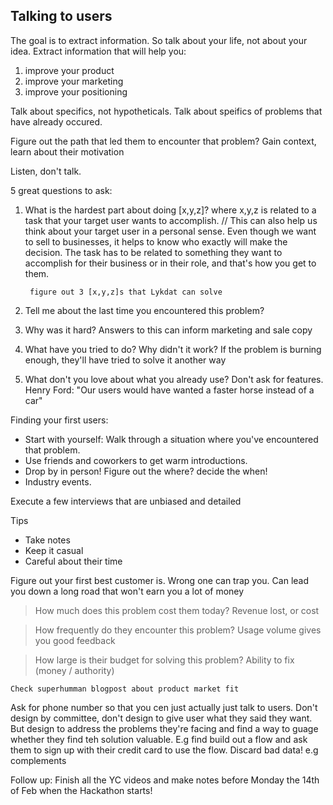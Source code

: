 ## Talking to users

The goal is to extract information. So talk about your life, not about your idea.
Extract information that will help you:
1. improve your product
2. improve your marketing
3. improve your positioning


Talk about specifics, not hypotheticals. Talk about speifics of problems that have already occured.

Figure out the path that led them to encounter that problem? 
Gain context, learn about their motivation


Listen, don't talk.

5 great questions to ask:

1. What is the hardest part about doing [x,y,z]? where x,y,z is related to a task that your target user
    wants to accomplish. 
    // This can also help us think about 
    your target user in a personal sense. Even though we want to sell to businesses, it helps to know 
    who exactly will make the decision. The task has to be related to something they want to accomplish 
    for their business or in their role, and that's how you get to them. 
      
      ``` figure out 3 [x,y,z]s that Lykdat can solve```
    
2. Tell me about the last time you encountered this problem? 

3. Why was it hard? Answers to this can inform marketing and sale copy

4. What have you tried to do? Why didn't it work? If the problem is burning enough, they'll have tried to solve it another way

5. What don't you love about what you already use? Don't ask for features. Henry Ford: "Our users would have wanted a faster horse instead of a car"



Finding your first users:
- Start with yourself: Walk through a situation where you've encountered that problem.
- Use friends and coworkers to get warm introductions.
- Drop by in person! Figure out the where? decide the when!
- Industry events.


Execute a few interviews that are unbiased and detailed


Tips
- Take notes
- Keep it casual
- Careful about their time


Figure out your first best customer is. Wrong one can trap you. Can lead you down a long road that won't earn you a lot of money
> How much does this problem cost them today? Revenue lost, or cost

> How frequently do they encounter this problem? Usage volume gives you good feedback

> How large is their budget for solving this problem? Ability to fix (money / authority)

`Check superhumman blogpost about product market fit`

Ask for phone number so that you cen just actually just talk to users.
Don't design by committee, don't design to give user what they said they want. But design to address the problems they're facing and find a way to guage whether they find teh solution valuable. E.g find build out a flow and ask them to sign up with their credit card to use the flow.
Discard bad data! e.g complements


Follow up: Finish all the YC videos and make notes before Monday the 14th of Feb when the Hackathon starts!

